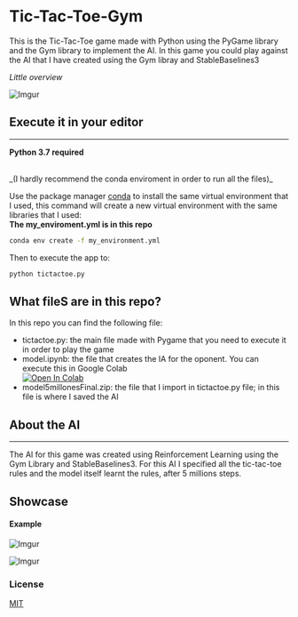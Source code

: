 # Tic-Tac-Toe-Gym

This is the Tic-Tac-Toe game made with Python using the PyGame library and the Gym library to implement the AI.
In this game you could play against the AI that I have created using the Gym libray and StableBaselines3

_Little overview_

![Imgur](https://i.imgur.com/iCHxCJh.gif)

## Execute it in your editor

---

**Python 3.7 required**

<br>
_(I hardly recommend the conda enviroment in order to run all the files)_

Use the package manager [conda](https://docs.conda.io/projects/conda/en/latest/commands/install.html) to install the same virtual environment that I used, this command will create a new virtual environment with the same libraries that I used:
<br>
**The my_enviroment.yml is in this repo**

```bash
conda env create -f my_environment.yml
```

Then to execute the app to:

```bash
python tictactoe.py
```

## What fileS are in this repo?

In this repo you can find the following file:

-   tictactoe.py: the main file made with Pygame that you need to execute it in order to play the game
-   model.ipynb: the file that creates the IA for the oponent. You can execute this in Google Colab <br>
    <a href="https://colab.research.google.com/drive/12ZBuTc2p0faVHnvV_25XENLHUuKDL7Rf?usp=sharing" target="_parent"><img src="https://colab.research.google.com/assets/colab-badge.svg" alt="Open In Colab"/></a>
-   model5millonesFinal.zip: the file that I import in tictactoe.py file; in this file is where I saved the AI

## About the AI

---

The AI for this game was created using Reinforcement Learning using the Gym Library and StableBaselines3. For this AI I specified all the tic-tac-toe rules and the model itself learnt the rules, after 5 millions steps.

## Showcase

#### Example

![Imgur](https://i.imgur.com/iCHxCJh.gif)

![Imgur](https://i.imgur.com/M1elgTi.gif)

### License

[MIT](https://choosealicense.com/licenses/mit/)
